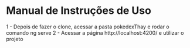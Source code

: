 # Manual de Instruções de Uso
1 - Depois de fazer o clone, acessar a pasta pokedexThay e rodar o comando ng serve
2 - Acessar a página http://localhost:4200/ e utilizar o projeto
